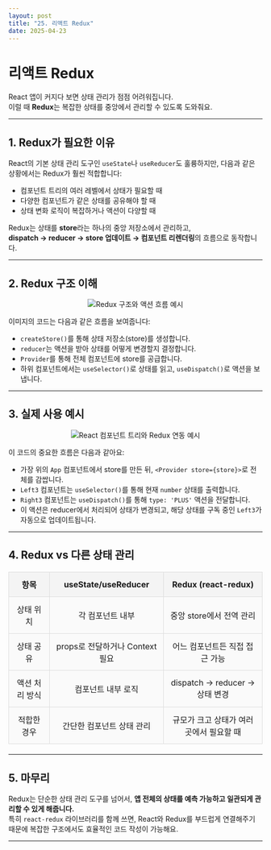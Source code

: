 ```yaml
---
layout: post
title: "25. 리액트 Redux"
date: 2025-04-23
---
```


# 리액트 Redux

React 앱이 커지다 보면 상태 관리가 점점 어려워집니다.  
이럴 때 **Redux**는 복잡한 상태를 중앙에서 관리할 수 있도록 도와줘요.

---

## 1. Redux가 필요한 이유

React의 기본 상태 관리 도구인 `useState`나 `useReducer`도 훌륭하지만, 다음과 같은 상황에서는 Redux가 훨씬 적합합니다:

- 컴포넌트 트리의 여러 레벨에서 상태가 필요할 때
- 다양한 컴포넌트가 같은 상태를 공유해야 할 때
- 상태 변화 로직이 복잡하거나 액션이 다양할 때

Redux는 상태를 **store**라는 하나의 중앙 저장소에서 관리하고,  
**dispatch → reducer → store 업데이트 → 컴포넌트 리렌더링**의 흐름으로 동작합니다.

---

## 2. Redux 구조 이해

<div style="text-align: center;">
  <img src="/사진들/리액트/redux1.png" alt="Redux 구조와 액션 흐름 예시" />
</div>

이미지의 코드는 다음과 같은 흐름을 보여줍니다:

- `createStore()`를 통해 상태 저장소(store)를 생성합니다.
- `reducer`는 액션을 받아 상태를 어떻게 변경할지 결정합니다.
- `Provider`를 통해 전체 컴포넌트에 store를 공급합니다.
- 하위 컴포넌트에서는 `useSelector()`로 상태를 읽고, `useDispatch()`로 액션을 보냅니다.

---

## 3. 실제 사용 예시
<div style="text-align: center;">
  <img src="/사진들/리액트/redux2.png" alt="React 컴포넌트 트리와 Redux 연동 예시" />
</div>

이 코드의 중요한 흐름은 다음과 같아요:

- 가장 위의 `App` 컴포넌트에서 store를 만든 뒤, `<Provider store={store}>`로 전체를 감쌉니다.
- `Left3` 컴포넌트는 `useSelector()`를 통해 현재 `number` 상태를 출력합니다.
- `Right3` 컴포넌트는 `useDispatch()`를 통해 `type: 'PLUS'` 액션을 전달합니다.
- 이 액션은 reducer에서 처리되어 상태가 변경되고, 해당 상태를 구독 중인 `Left3`가 자동으로 업데이트됩니다.

---

## 4. Redux vs 다른 상태 관리

| 항목                    | useState/useReducer                | Redux (react-redux)                     |
|-------------------------|-------------------------------------|-----------------------------------------|
| 상태 위치               | 각 컴포넌트 내부                    | 중앙 store에서 전역 관리                |
| 상태 공유               | props로 전달하거나 Context 필요     | 어느 컴포넌트든 직접 접근 가능          |
| 액션 처리 방식          | 컴포넌트 내부 로직                  | dispatch → reducer → 상태 변경          |
| 적합한 경우             | 간단한 컴포넌트 상태 관리           | 규모가 크고 상태가 여러 곳에서 필요할 때 |

---

## 5. 마무리

Redux는 단순한 상태 관리 도구를 넘어서, **앱 전체의 상태를 예측 가능하고 일관되게 관리할 수 있게 해줍니다.**  
특히 `react-redux` 라이브러리를 함께 쓰면, React와 Redux를 부드럽게 연결해주기 때문에 복잡한 구조에서도 효율적인 코드 작성이 가능해요.

---

<style>
  table {
    width: 100%;
    border-collapse: collapse;
    margin: 20px 0;
  }

  th, td {
    border: 2px solid #333;
    padding: 12px;
    text-align: center;
  }

  th {
    background-color: #f4f4f4;
    font-weight: bold;
  }

  td {
    background-color: #fafafa;
  }

  table th, table td {
    border: 1px solid #ddd;
  }
</style>
